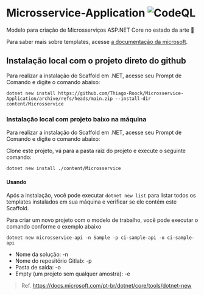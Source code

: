 # Microsservice-Application ![CodeQL](https://github.com/RDPodcasting/Microsservice-Application/workflows/CodeQL/badge.svg)

Modelo para criação de Microsserviços ASP.NET Core no estado da arte 🚀

Para saber mais sobre templates, acesse [a documentação da microsoft](https://docs.microsoft.com/en-us/dotnet/core/tools/custom-templates).

## Instalação local com o projeto direto do github
Para realizar a instalação do Scaffold em .NET, acesse seu Prompt de Comando e digite o comando abaixo:

```
dotnet new install https://github.com/Thiago-Roock/Microsservice-Application/archive/refs/heads/main.zip --install-dir content/Microsservice

```

### Instalação local com projeto baixo na máquina
Para realizar a instalação do Scaffold em .NET, acesse seu Prompt de Comando e digite o comando abaixo:

Clone este projeto, vá para a pasta raiz do projeto e execute o seguinte comando:
```
dotnet new install ./content/Microsservice
```
#### Usando
Após a instalação, você pode executar `dotnet new list` para listar todos os templates instalados em sua máquina e verificar se ele contém este Scaffold.

Para criar um novo projeto com o modelo de trabalho, você pode executar o comando conforme o exemplo abaixo
```
dotnet new microsservice-api -n Sample -p ci-sample-api -o ci-sample-api
```
* Nome da solução: -n
* Nome do repositório Gitlab: -p
* Pasta de saída: -o
* Empty (um projeto sem qualquer amostra): -e

> Ref. https://docs.microsoft.com/pt-br/dotnet/core/tools/dotnet-new
